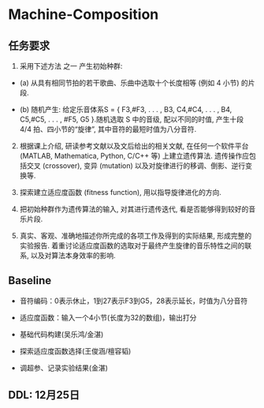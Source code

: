 # Machine-Composition

## 任务要求

1. 采用下述方法 之一 产生初始种群:

* (a) 从具有相同节拍的若干歌曲、乐曲中选取十个长度相等 (例如 4 小节) 的片段.

* (b) 随机产生: 给定乐音体系S = { F3,#F3, . . . , B3, C4,#C4, . . . , B4, C5,#C5, . . . , #F5, G5 }.随机选取 S 中的音级, 配以不同的时值, 产生十段 4/4 拍、四小节的“旋律”, 其中音符的最短时值为八分音符.

2. 根据课上介绍, 研读参考文献以及文后给出的相关文献, 在任何一个软件平台 (MATLAB, Mathematica, Python, C/C++ 等) 上建立遗传算法. 遗传操作应包括交叉 (crossover), 变异 (mutation) 以及对旋律进行的移调、倒影、逆行变换等.

3. 探索建立适应度函数 (fitness function), 用以指导旋律进化的方向.

4. 把初始种群作为遗传算法的输入, 对其进行遗传迭代, 看是否能够得到较好的音乐片段.

5. 真实、客观、准确地描述你所完成的各项工作及得到的实际结果, 形成完整的实验报告. 着重讨论适应度函数的选取对于最终产生旋律的音乐特性之间的联系, 以及对算法本身效率的影响.

## Baseline

* 音符编码：0表示休止，1到27表示F3到G5，28表示延长，时值为八分音符

* 适应度函数：输入一个4小节(长度为32的数组)，输出打分

* 基础代码构建(吴乐鸿/金湛)

* 探索适应度函数选择(王俊涵/檀容韬)

* 调超参、记录实验结果(金湛)

## DDL: 12月25日

